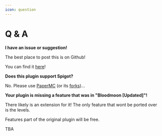 ```yaml
---
icon: question
---
```


# Q & A

**I have an issue or suggestion!**

The best place to post this is on Github!

You can find it [here](https://github.com/refractored/BloodmoonReloaded/issues/new/choose)!

**Does this plugin support Spigot?**

No. Please use [PaperMC](https://papermc.io/) (or its [forks](https://luminescent.dev/forks/))...&#x20;

**Your plugin is missing a feature that was in "Bloodmoon \[Updated]"!**

There likely is an extension for it! The only feature that wont be ported over is the levels.

Features part of the original plugin will be free.

TBA





